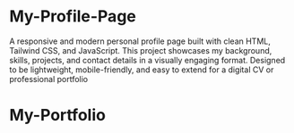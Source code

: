 # My-Profile-Page
A responsive and modern personal profile page built with clean HTML, Tailwind CSS, and JavaScript. This project showcases my background, skills, projects, and contact details in a visually engaging format. Designed to be lightweight, mobile-friendly, and easy to extend for a digital CV or professional portfolio
# My-Portfolio
